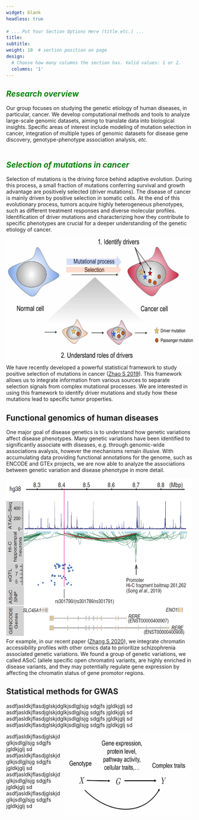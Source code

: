 ```yaml
---
widget: blank
headless: true

# ... Put Your Section Options Here (title etc.) ...
title:
subtitle:
weight: 10  # section position on page
design:
  # Choose how many columns the section has. Valid values: 1 or 2.
  columns: '1'
---
```


## <span style="color:green"> *Research overview* </span>
Our group focuses on studying the genetic etiology of human diseases, in particular, cancer.  We develop computational methods and tools to analyze large-scale genomic datasets, aiming to translate data into biological insights. Specific areas of interest include modeling of mutation selection in cancer,  integration of multiple types of genomic datasets for disease gene discovery, genotype-phenotype association analysis, *etc*.  
&nbsp;
&nbsp;

## <span style="color:green"> *Selection of mutations in cancer* </span>
Selection of mutations is the driving force behind adaptive evolution. During this process, a small fraction of mutations conferring survival and growth advantage are positively selected (driver mutations). The disease of cancer is mainly driven by positive selection in somatic cells. At the end of this evolutionary process, tumors acquire highly heterogeneous phenotypes, such as different treatment responses and diverse molecular profiles. Identification of driver mutations and characterizing how they contribute to specific phenotypes are crucial for a deeper understanding of the genetic etiology of cancer. 


<img align="right" width="600" height="340" caption="temp" src="cancer_selection.jpg">


We have recently developed a powerful statistical framework to study positive selection of mutations in cancer ([Zhao S 2019](https://www.nature.com/articles/s41467-019-11284-9)). This framework allows us to integrate information from various sources to separate selection signals from complex mutational processes. We are interested in using this framework to identify driver mutations and study how these mutations lead to specific tumor properties. 

## Functional genomics of human diseases

One major goal of disease genetics is to understand how genetic variations affect disease phenotypes. Many genetic variations have been identified to significantly associate with diseases, e.g. through genomic-wide associations avalysis, however the mechanisms remain illusive. With accumulating data providing functional annotations for the genome, such as ENCODE and GTEx projects, we are now able to analyze the associations between genetic variation and disease phenotype in more detail.

<img align="right" width="520" height="430" caption="temp" src="functional_genomics.png">

For example, in our recent paper ([Zhang S 2020](https://science.sciencemag.org/content/369/6503/561.abstract)), we integrate chromatin accessibility profiles with other omics data to prioritize schizophrenia associated genetic variations. We found a group of genetic variations, we called ASoC (allele specific open chromatin) variants, are highly enriched in disease variants, and they may potentially regulate gene expression by affecting the chromatin status of gene promotor regions.

## Statistical methods for GWAS
asdfjasldkjflasdjglskjdglkjsdlgjlsjg sdgjfs jgldkjglj sd
asdfjasldkjflasdjglskjdglkjsdlgjlsjg sdgjfs jgldkjglj sd
asdfjasldkjflasdjglskjdglkjsdlgjlsjg sdgjfs jgldkjglj sd
asdfjasldkjflasdjglskjdglkjsdlgjlsjg sdgjfs jgldkjglj sd

<img align="right" width="350" height="220" caption="temp" src= "causal-diagram.jpg">

asdfjasldkjflasdjglskjdglkjsdlgjlsjg sdgjfs jgldkjglj sd
asdfjasldkjflasdjglskjdglkjsdlgjlsjg sdgjfs jgldkjglj sd
asdfjasldkjflasdjglskjdglkjsdlgjlsjg sdgjfs jgldkjglj sd
asdfjasldkjflasdjglskjdglkjsdlgjlsjg sdgjfs jgldkjglj sd